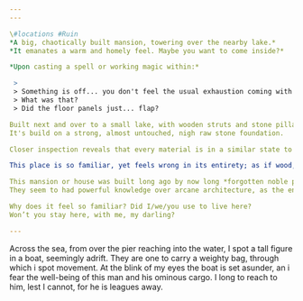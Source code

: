 ```yaml
---
---

\#locations #Ruin 
*A big, chaotically built mansion, towering over the nearby lake.*
*It emanates a warm and homely feel. Maybe you want to come inside?*

*Upon casting a spell or working magic within:*

 > 
 > Something is off... you don't feel the usual exhaustion coming with magic.
 > What was that?
 > Did the floor panels just... flap?

Built next and over to a small lake, with wooden struts and stone pillars holding the twined building stable. 
It's build on a strong, almost untouched, nigh raw stone foundation.

Closer inspection reveals that every material is in a similar state to the foundation, seemingly directly put into place without further manufacturing.

This place is so familiar, yet feels wrong in its entirety; as if wood, rock and loam fused and grew together anew. Yet it is missing pieces: bricks gone, entire rocks missing, logs growing into trees where lumber would be. 

This mansion or house was built long ago by now long *forgotten noble people*.
They seem to had powerful knowledge over arcane architecture, as the entire building seems to be capable of sensing its environment and inhabitants.

Why does it feel so familiar? Did I/we/you use to live here? 
Won’t you stay here, with me, my darling?

---
```


Across the sea, from over the pier reaching into the water, I spot a tall figure in a boat, seemingly adrift. They are one to carry a weighty bag, through which i spot movement. At the blink of my eyes the boat is set asunder, an i fear the well-being of this man and his ominous cargo. I long to reach to him, lest I cannot, for he is leagues away. 
